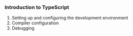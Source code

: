 ### Introduction to TypeScript

1. Setting up and configuring the development environment
2. Compiler configuration
3. Debugging
